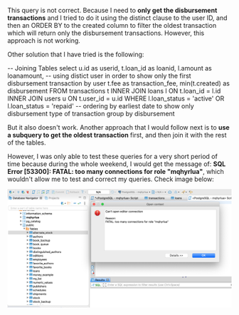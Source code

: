 This query is not correct. 
Because I need to **only get the disbursement transactions** and I tried to do it using the distinct clause to the user ID, and then an ORDER BY to the created column to filter the oldest transaction which will return only the disbursement transactions. However, this approach is not working. 

Other solution that I have tried is the following:

-- Joining Tables
select
    u.id as userid,
	t.loan_id as loanid,
	l.amount as loanamount,
	-- using distict user in order to show only the first disbursement transaction by user
	t.fee as transaction_fee,
    min(t.created) as disbursement
FROM
	transactions t
INNER JOIN loans l ON
	t.loan_id = l.id
INNER JOIN users u ON
	t.user_id = u.id
WHERE
	l.loan_status = 'active'
	OR l.loan_status = 'repaid'
	-- ordering by earliest date to show only disbursement type of transaction
	group by disbursement
  
  But it also doesn't work. Another approach that I would follow next is to **use a subquery to get the oldest transaction** first, and then join it with the rest of the tables. 
  
However, I was only able to test these queries for a very short period of time because during the whole weekend, I would get the message of: **SQL Error [53300]: FATAL: too many connections for role "mqhyrlua"**, which wouldn't allow me to test and correct my queries. Check image below:

![](images/failure.png)
